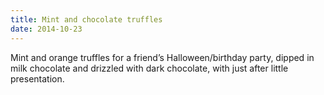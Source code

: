 ```yaml
---
title: Mint and chocolate truffles
date: 2014-10-23
---
```

Mint and orange truffles for a friend’s Halloween/birthday party, dipped in milk chocolate and drizzled with dark chocolate, with just after little presentation.